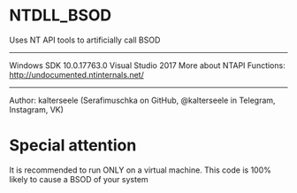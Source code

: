 # NTDLL_BSOD
Uses NT API tools to artificially call BSOD
- - - - -
Windows SDK 10.0.17763.0
Visual Studio 2017
More about NTAPI Functions: http://undocumented.ntinternals.net/
- - - - -
Author: kalterseele (Serafimuschka on GitHub, @kalterseele in Telegram, Instagram, VK)
# Special attention
It is recommended to run ONLY on a virtual machine. This code is 100% likely to cause a BSOD of your system
